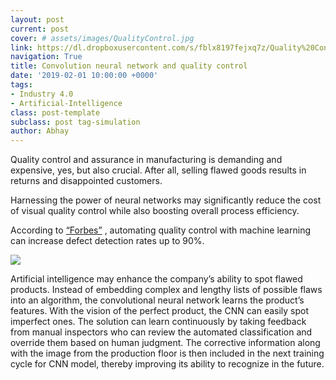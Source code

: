 ```yaml
---
layout: post
current: post
cover: # assets/images/QualityControl.jpg
link: https://dl.dropboxusercontent.com/s/fblx8197fejxq7z/Quality%20Control.JPG?dl=0 #https://dl.dropboxusercontent.com/s/ow006lzstpc0tf1/CNN.JPG?dl=0
navigation: True
title: Convolution neural network and quality control
date: '2019-02-01 10:00:00 +0000'
tags:
- Industry 4.0
- Artificial-Intelligence
class: post-template
subclass: post tag-simulation
author: Abhay
---
```


Quality control and assurance in manufacturing is demanding and expensive, yes, but also crucial. After all, selling flawed goods results in returns and disappointed customers.


Harnessing the power of neural networks may significantly reduce the cost of visual quality control while also boosting overall process efficiency.

According to [“Forbes”](https://www.forbes.com/sites/louiscolumbus/2018/03/11/10-ways-machine-learning-is-revolutionizing-manufacturing-in-2018/#3f93487723ac)
, automating quality control with machine learning can increase defect detection rates up to 90%.

![](https://dl.dropboxusercontent.com/s/ow006lzstpc0tf1/CNN.JPG?dl=0)

Artificial intelligence may enhance the company’s ability to spot flawed products. Instead of embedding complex and lengthy lists of possible flaws into an algorithm, the convolutional neural network learns the product’s features. With the vision of the perfect product, the CNN can easily spot imperfect ones. The solution can learn continuously by taking feedback from manual inspectors who can review the automated classification and override them based on human judgment. The corrective information along with the image from the production floor is then included in the next training cycle for CNN model, thereby improving its ability to recognize in the future.
